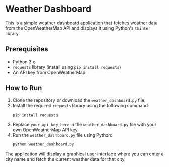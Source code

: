 # Weather Dashboard

This is a simple weather dashboard application that fetches weather data from the OpenWeatherMap API and displays it using Python's `tkinter` library.

## Prerequisites

- Python 3.x
- `requests` library (install using `pip install requests`)
- An API key from OpenWeatherMap

## How to Run

1. Clone the repository or download the `weather_dashboard.py` file.
2. Install the required `requests` library using the following command:
   ```sh
   pip install requests
   ```
3. Replace `your_api_key_here` in the `weather_dashboard.py` file with your own OpenWeatherMap API key.
4. Run the `weather_dashboard.py` file using Python:
   ```sh
   python weather_dashboard.py
   ```

The application will display a graphical user interface where you can enter a city name and fetch the current weather data for that city.